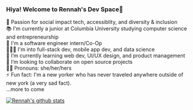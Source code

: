 ### Hiya! Welcome to Rennah's Dev Space👋

💖 Passion for social impact tech, accessiblity, and diversity & inclusion<br>
📚 I'm currently a junior at Columbia University studying computer science and entrepreneurship<br>
💼 I'm a software engineer intern/Co-Op<br>
👩🏻‍💻 I'm into full-stack dev, mobile app dev, and data science<br>
🌱 I’m currently learning web dev, UI/UX design, and product management<br>
👯 I’m looking to collaborate on open source projects<br>
👧🏻 Pronouns: she/her/hers<br>
⚡ Fun fact: I'm a new yorker who has never traveled anywhere outside of new york (a very sad fact).<br>
...more to come

[![Rennah's github stats](https://github-readme-stats.vercel.app/api?username=rennahweng&count_private=true&show_icons=true&hide=stars&theme=radical)](https://github.com/rennahweng/github-readme-stats)
